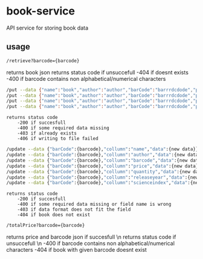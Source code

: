 # book-service

API service for storing book data

## usage

```bash
/retrieve?barcode={barcode}
```

returns book json
returns status code if unsuccefull
-404 if doesnt exists
-400 if barcode contains non alphabetical/numerical characters

```bash
/put --data {"name":"book","author":"author","barCode":"barrrdcdode","price":5.5,"quantity":5,"releaseYear":1500,"scienceindex":1}
/put --data {"name":"book","author":"author","barCode":"barrrdcdode","price":5.5,"quantity":5,"releaseYear":1500}
/put --data {"name":"book","author":"author","barCode":"barrrdcdode","price":5.5,"quantity":5,"scienceindex":1}
/put --data {"name":"book","author":"author","barCode":"barrrdcdode","price":5.5,"quantity":5}
```

    returns status code
        -200 if succesfull
        -400 if some required data missing
        -403 if already exists
        -406 if writing to file failed

```bash
/update --data {"barCode":{barcode},"collumn":"name","data":{new data}}
/update --data {"barCode":{barcode},"collumn":"author","data":{new data}}
/update --data {"barCode":{barcode},"collumn":"barcode","data":{new data}}
/update --data {"barCode":{barcode},"collumn":"price","data":{new data}}
/update --data {"barCode":{barcode},"collumn":"quantity","data":{new data}}
/update --data {"barCode":{barcode},"collumn":"releaseyear","data":{new data}}
/update --data {"barCode":{barcode},"collumn":"scienceindex","data":{new data}}
```

    returns status code
        -200 if succesfull
        -400 if some required data missing or field name is wrong
        -403 if data format does not fit the field
        -404 if book does not exist

```bash
/totalPrice?barcode={barcode}
```

returns price and barcode json if succesfull \n
returns status code if unsuccefull \n
-400 if barcode contains non alphabetical/numerical characters
-404 if book with given barcode doesnt exist
